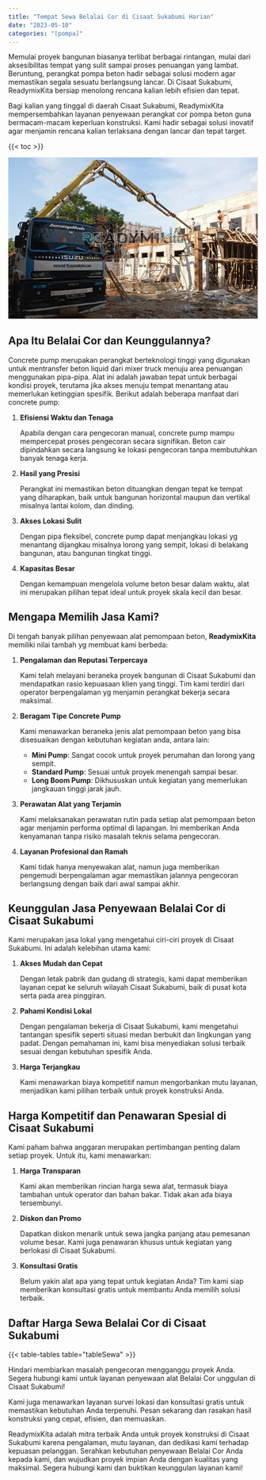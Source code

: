 ```yaml
---
title: "Tempat Sewa Belalai Cor di Cisaat Sukabumi Harian"
date: "2023-05-10"
categories: "[pompa]"
---
```


Memulai proyek bangunan biasanya terlibat berbagai rintangan, mulai dari aksesibilitas tempat yang sulit sampai proses penuangan yang lambat. Beruntung, perangkat pompa beton hadir sebagai solusi modern agar memastikan segala sesuatu berlangsung lancar. Di Cisaat Sukabumi, ReadymixKita bersiap menolong rencana kalian lebih efisien dan tepat.

Bagi kalian yang tinggal di daerah Cisaat Sukabumi, ReadymixKita mempersembahkan layanan penyewaan perangkat cor pompa beton guna bermacam-macam keperluan konstruksi. Kami hadir sebagai solusi inovatif agar menjamin rencana kalian terlaksana dengan lancar dan tepat target.

{{< toc >}}

![Tempat Sewa Belalai Cor di Cisaat Sukabumi Harian](/images/pompa/sewa-pompa-26.jpg)

## Apa Itu Belalai Cor dan Keunggulannya?

Concrete pump merupakan perangkat berteknologi tinggi yang digunakan untuk mentransfer beton liquid dari mixer truck menuju area penuangan menggunakan pipa-pipa. Alat ini adalah jawaban tepat untuk berbagai kondisi proyek, terutama jika akses menuju tempat menantang atau memerlukan ketinggian spesifik. Berikut adalah beberapa manfaat dari concrete pump:

1. **Efisiensi Waktu dan Tenaga**

   Apabila dengan cara pengecoran manual, concrete pump mampu mempercepat proses pengecoran secara signifikan. Beton cair dipindahkan secara langsung ke lokasi pengecoran tanpa membutuhkan banyak tenaga kerja.

2. **Hasil yang Presisi**

   Perangkat ini memastikan beton dituangkan dengan tepat ke tempat yang diharapkan, baik untuk bangunan horizontal maupun dan vertikal misalnya lantai kolom, dan dinding.

3. **Akses Lokasi Sulit**

   Dengan pipa fleksibel, concrete pump dapat menjangkau lokasi yg menantang dijangkau misalnya lorong yang sempit, lokasi di belakang bangunan, atau bangunan tingkat tinggi.

4. **Kapasitas Besar**

   Dengan kemampuan mengelola volume beton besar dalam waktu, alat ini merupakan pilihan tepat ideal untuk proyek skala kecil dan besar.

## Mengapa Memilih Jasa Kami?

Di tengah banyak pilihan penyewaan alat pemompaan beton, **ReadymixKita** memiliki nilai tambah yg membuat kami berbeda:

1. **Pengalaman dan Reputasi Terpercaya**

   Kami telah melayani beraneka proyek bangunan di Cisaat Sukabumi dan mendapatkan rasio kepuasaan klien yang tinggi. Tim kami terdiri dari operator berpengalaman yg menjamin perangkat bekerja secara maksimal.

2. **Beragam Tipe Concrete Pump**

   Kami menawarkan beraneka jenis alat pemompaan beton yang bisa disesuaikan dengan kebutuhan kegiatan anda, antara lain:
   - **Mini Pump**: Sangat cocok untuk proyek perumahan dan lorong yang sempit.
   - **Standard Pump**: Sesuai untuk proyek menengah sampai besar.
   - **Long Boom Pump**: Dikhususkan untuk kegiatan yang memerlukan jangkauan tinggi jarak jauh.

3. **Perawatan Alat yang Terjamin**

   Kami melaksanakan perawatan rutin pada setiap alat pemompaan beton agar menjamin performa optimal di lapangan. Ini memberikan Anda kenyamanan tanpa risiko masalah teknis selama pengecoran.

4. **Layanan Profesional dan Ramah**

   Kami tidak hanya menyewakan alat, namun juga memberikan pengemudi berpengalaman agar memastikan jalannya pengecoran berlangsung dengan baik dari awal sampai akhir.

## Keunggulan Jasa Penyewaan Belalai Cor di Cisaat Sukabumi

Kami merupakan jasa lokal yang mengetahui ciri-ciri proyek di Cisaat Sukabumi. Ini adalah kelebihan utama kami:

1. **Akses Mudah dan Cepat**

   Dengan letak pabrik dan gudang di strategis, kami dapat memberikan layanan cepat ke seluruh wilayah Cisaat Sukabumi, baik di pusat kota serta pada area pinggiran.

2. **Pahami Kondisi Lokal**

   Dengan pengalaman bekerja di Cisaat Sukabumi, kami mengetahui tantangan spesifik seperti situasi medan berbukit dan lingkungan yang padat. Dengan pemahaman ini, kami bisa menyediakan solusi terbaik sesuai dengan kebutuhan spesifik Anda.

3. **Harga Terjangkau**

   Kami menawarkan biaya kompetitif namun mengorbankan mutu layanan, menjadikan kami pilihan terbaik untuk proyek konstruksi Anda.

## Harga Kompetitif dan Penawaran Spesial di Cisaat Sukabumi

Kami paham bahwa anggaran merupakan pertimbangan penting dalam setiap proyek. Untuk itu, kami menawarkan:

1. **Harga Transparan**

   Kami akan memberikan rincian harga sewa alat, termasuk biaya tambahan untuk operator dan bahan bakar. Tidak akan ada biaya tersembunyi.

2. **Diskon dan Promo**

   Dapatkan diskon menarik untuk sewa jangka panjang atau pemesanan volume besar. Kami juga penawaran khusus untuk kegiatan yang berlokasi di Cisaat Sukabumi.

3. **Konsultasi Gratis**

   Belum yakin alat apa yang tepat untuk kegiatan Anda? Tim kami siap memberikan konsultasi gratis untuk membantu Anda memilih solusi terbaik.

## Daftar Harga Sewa Belalai Cor di Cisaat Sukabumi

{{< table-tables table="tableSewa" >}}

Hindari membiarkan masalah pengecoran mengganggu proyek Anda. Segera hubungi kami untuk layanan penyewaan alat Belalai Cor unggulan di Cisaat Sukabumi!

Kami juga menawarkan layanan survei lokasi dan konsultasi gratis untuk memastikan kebutuhan Anda terpenuhi. Pesan sekarang dan rasakan hasil konstruksi yang cepat, efisien, dan memuaskan.

ReadymixKita adalah mitra terbaik Anda untuk proyek konstruksi di Cisaat Sukabumi karena pengalaman, mutu layanan, dan dedikasi kami terhadap kepuasan pelanggan. Serahkan kebutuhan penyewaan Belalai Cor Anda kepada kami, dan wujudkan proyek impian Anda dengan kualitas yang maksimal. Segera hubungi kami dan buktikan keunggulan layanan kami!